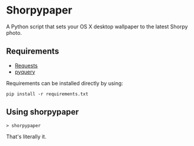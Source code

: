 Shorpypaper
===========

A Python script that sets your OS X desktop wallpaper to the latest Shorpy photo.

Requirements
------------

* [Requests](http://docs.python-requests.org/en/latest/index.html)
* [pyquery](http://packages.python.org/pyquery/)

Requirements can be installed directly by using:

    pip install -r requirements.txt

Using shorpypaper
-----------------

    > shorpypaper

That's literally it.
